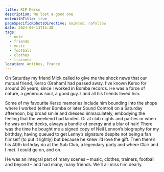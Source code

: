 ```yaml
---
title: RIP Kerso
description: We lost a good one
noteWithTitle: true
pageSpecificRobotsDirective: noindex, nofollow
date: 2024-09-11T15:38
tags:
  - note
  - friends
  - music
  - football
  - clothes
  - trainers
location: Antibes, France
---
```

On Saturday my friend Mick called to give me the shock news that our mutual friend, Kerso (Graham) had passed away. I’ve known Kerso for around 26 years, since I worked in Bomba records. He was a force of nature, a generous soul, a good guy. I and all his friends loved him. 

Some of my favourite Kerso memories include him bounding into the shops where I worked (either Bomba or later Sound Control) on a Saturday afternoon, big broad smile and dressed immaculately, embodying the feeling that the weekend had landed. Or at club nights and parties or when he was on the decks, always a bundle of energy and a blur of hair! There was the time he bought me a signed copy of Neil Lennon’s biography for my birthday, having queued to get Lenny’s signature despite not being a fan himself (to put it lightly) but because he knew I’d love the gift. Then there’s his 40th birthday do at the Sub Club, a legendary party and where Clair and I met. I could go on, and on.

He was an integral part of many scenes – music, clothes, trainers, football and beyond – and had many, many friends. We’ll all miss him dearly.
